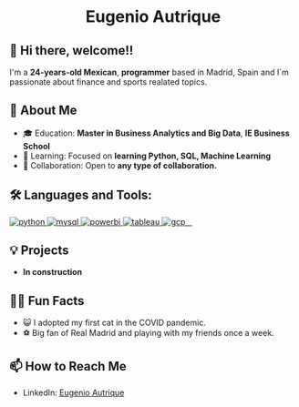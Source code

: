 <h1 align="center">Eugenio Autrique</h1>

<h2>👋 Hi there, welcome!!</h2>
<p>I'm a <strong>24-years-old Mexican</strong>, <strong>programmer</strong> based in Madrid, Spain and I´m passionate about finance and sports realated topics.</p>

<h2>🚀 About Me</h2>
<ul>
    <li>🎓 Education: <strong>Master in Business Analytics and Big Data</strong>, <strong>IE Business School</strong></li>
    <li>🌱 Learning: Focused on <strong>learning Python, SQL, Machine Learning</strong></li>
    <li>🤝 Collaboration: Open to <strong>any type of collaboration. </strong></li>
</ul>

<h2 align="left"> 🛠 Languages and Tools:</h2>
<p align="left">
  <a href="https://www.python.org" target="_blank"> 
    <img src="https://img.shields.io/badge/Python-3776AB?style=flat&logo=python&logoColor=white" alt="python" />
  </a>
  <a href="https://www.mysql.com/" target="_blank"> 
    <img src="https://img.shields.io/badge/MySQL-4479A1?style=flat&logo=mysql&logoColor=white" alt="mysql" />
  </a>
  <a href="https://powerbi.microsoft.com/" target="_blank"> 
    <img src="https://img.shields.io/badge/Power_BI-F2C811?style=flat&logo=powerbi&logoColor=black" alt="powerbi" />
  </a>
  <a href="https://www.tableau.com/" target="_blank"> 
    <img src="https://img.shields.io/badge/Tableau-E97627?style=flat&logo=tableau&logoColor=white" alt="tableau" />
  </a>
  <a href="https://cloud.google.com/" target="_blank"> 
    <img src="https://img.shields.io/badge/Google_Cloud-4285F4?style=flat&logo=google-cloud&logoColor=white" alt="gcp" />
  </a>
  
<h2>💡 Projects</h2>
<ul>
    <li><strong>In construction</strong>
    <!-- Add more projects as needed -->
</ul>

<h2>👋🏽 Fun Facts</h2>
<ul>
    <li>😺 I adopted my first cat in the COVID pandemic. </li>
    <li>⚽ Big fan of Real Madrid and playing with my friends once a week. </li>
</ul>

<h2>📫 How to Reach Me</h2>
<ul>
    <li>LinkedIn: <a href="https://www.linkedin.com/in/eugenio-autrique/">Eugenio Autrique</a></li>
</ul>


